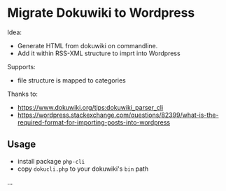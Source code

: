 Migrate Dokuwiki to Wordpress
=============================

Idea:

 * Generate HTML from dokuwiki on commandline.
 * Add it within RSS-XML structure to imprt into Wordpress

Supports:
 - file structure is mapped to categories

Thanks to:
 - https://www.dokuwiki.org/tips:dokuwiki_parser_cli
 - https://wordpress.stackexchange.com/questions/82399/what-is-the-required-format-for-importing-posts-into-wordpress

Usage
-----

 - install package `php-cli`
 - copy `dokucli.php` to your dokuwiki's `bin` path
 

...